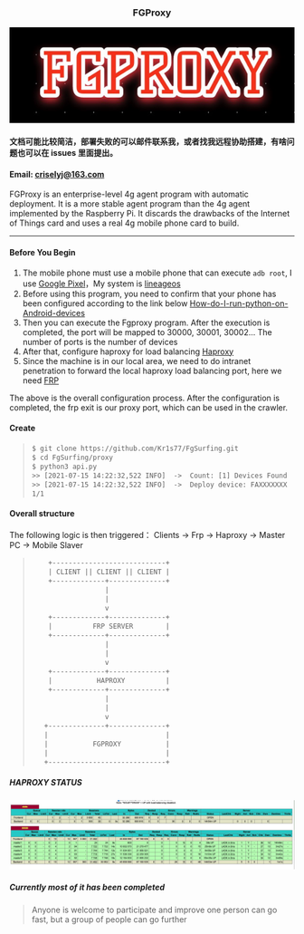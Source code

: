 <h3 align="center"> FGProxy </h2>

<p align="center"><img src="https://raw.githubusercontent.com/Kr1s77/FgSurfing/main/log.png" 
        alt="Master"></p>


#### 文档可能比较简洁，部署失败的可以邮件联系我，或者找我远程协助搭建，有啥问题也可以在 issues 里面提出。
#### Email: criselyj@163.com

FGProxy  is an enterprise-level 4g agent program with automatic deployment. It is a more stable agent program than the 4g agent implemented by the Raspberry Pi. It discards the drawbacks of the Internet of Things card and uses a real 4g mobile phone card to build.

---

#### Before You Begin
1. The mobile phone must use a mobile phone that can execute `adb root`, I use [Google Pixel](https://en.wikipedia.org/wiki/Pixel_(1st_generation))，My system is [lineageos](https://www.lineageos.org/) 
2. Before using this program, you need to confirm that your phone has been configured according to the link below [How-do-I-run-python-on-Android-devices](https://kr1s77.github.io/2021/7/12/How-do-I-run-python-on-Android-devices/)
3. Then you can execute the Fgproxy program. After the execution is completed, the port will be mapped to 30000, 30001, 30002... The number of ports is the number of devices 
4. After that, configure haproxy for load balancing [Haproxy](https://github.com/haproxy/haproxy)
5. Since the machine is in our local area, we need to do intranet penetration to forward the local haproxy load balancing port, here we need [FRP](https://github.com/fatedier/frp)

The above is the overall configuration process. After the configuration is completed, the frp exit is our proxy port, which can be used in the crawler. 

#### Create

>   ```shell
>   $ git clone https://github.com/Kr1s77/FgSurfing.git
>   $ cd FgSurfing/proxy
>   $ python3 api.py
>   >> [2021-07-15 14:22:32,522 INFO]  ->  Count: [1] Devices Found
>   >> [2021-07-15 14:22:32,522 INFO]  ->  Deploy device: FAXXXXXXX  1/1
>   ```

#### Overall structure

The following logic is then triggered：
Clients -> Frp -> Haproxy -> Master PC -> Mobile Slaver

>         +----------------------------+
>         | CLIENT || CLIENT || CLIENT |  
>         +-------------+--------------+
>                       |
>                       |
>                       v
>         +-------------+--------------+
>         |          FRP SERVER        |
>         +-------------+--------------+
>                       |
>                       |
>                       v
>         +-------------+--------------+
>         |           HAPROXY          |
>         +-------------+--------------+
>                       |
>                       |
>                       v
>        +--------------+--------------+
>        |                             |
>        |           FGPROXY           |
>        |                             |
>        +-----------------------------+

##### HAPROXY STATUS 
<p align="center"><img src="https://raw.githubusercontent.com/Kr1s77/FgSurfing/main/haproxy.png" alt="Master"></p>

##### Currently most of it has been completed
> Anyone is welcome to participate and improve
> one person can go fast, but a group of people can go further

